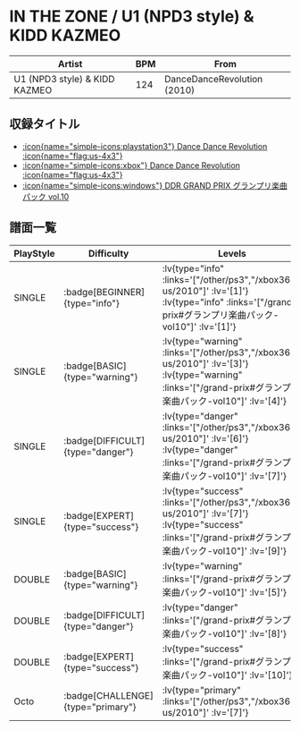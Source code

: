 # IN THE ZONE / U1 (NPD3 style) & KIDD KAZMEO

|Artist|BPM|From|
|------|---|----|
|U1 (NPD3 style) & KIDD KAZMEO|124|DanceDanceRevolution (2010)|

## 収録タイトル

- [ :icon{name="simple-icons:playstation3"} Dance Dance Revolution :icon{name="flag:us-4x3"} ](/other/ps3)
- [ :icon{name="simple-icons:xbox"} Dance Dance Revolution :icon{name="flag:us-4x3"} ](/xbox360-us/2010)
- [ :icon{name="simple-icons:windows"} DDR GRAND PRIX グランプリ楽曲パック vol.10](/grand-prix#グランプリ楽曲パック-vol10)

## 譜面一覧

|PlayStyle|Difficulty|Levels|Notes|Movie|
|---------|----------|------|-----|-----|
|SINGLE| :badge[BEGINNER]{type="info"} | :lv{type="info" :links='["/other/ps3","/xbox360-us/2010"]' :lv='[1]'}  :lv{type="info" :links='["/grand-prix#グランプリ楽曲パック-vol10"]' :lv='[1]'} |53/4||
|SINGLE| :badge[BASIC]{type="warning"} | :lv{type="warning" :links='["/other/ps3","/xbox360-us/2010"]' :lv='[3]'}  :lv{type="warning" :links='["/grand-prix#グランプリ楽曲パック-vol10"]' :lv='[4]'} |83/6||
|SINGLE| :badge[DIFFICULT]{type="danger"} | :lv{type="danger" :links='["/other/ps3","/xbox360-us/2010"]' :lv='[6]'}  :lv{type="danger" :links='["/grand-prix#グランプリ楽曲パック-vol10"]' :lv='[7]'} |181/10||
|SINGLE| :badge[EXPERT]{type="success"} | :lv{type="success" :links='["/other/ps3","/xbox360-us/2010"]' :lv='[7]'}  :lv{type="success" :links='["/grand-prix#グランプリ楽曲パック-vol10"]' :lv='[9]'} |240/16||
|DOUBLE| :badge[BASIC]{type="warning"} | :lv{type="warning" :links='["/grand-prix#グランプリ楽曲パック-vol10"]' :lv='[5]'} |147/15||
|DOUBLE| :badge[DIFFICULT]{type="danger"} | :lv{type="danger" :links='["/grand-prix#グランプリ楽曲パック-vol10"]' :lv='[8]'} |192/19||
|DOUBLE| :badge[EXPERT]{type="success"} | :lv{type="success" :links='["/grand-prix#グランプリ楽曲パック-vol10"]' :lv='[10]'} |244/5||
|Octo| :badge[CHALLENGE]{type="primary"} | :lv{type="primary" :links='["/other/ps3","/xbox360-us/2010"]' :lv='[7]'} |||
